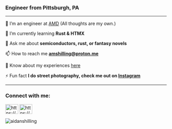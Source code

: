 ### Engineer from Pittsburgh, PA

---
🔭 I’m an engineer at [AMD](https://www.amd.com/) (All thoughts are my own.)

🌱 I’m currently learning **Rust & HTMX**

💬 Ask me about **semiconductors, rust, or fantasy novels**

📫 How to reach me **amshilling@proton.me**

📄 Know about my experiences [here](https://docs.google.com/document/d/1QCd7VxkFj8qhAXTiob__0YAUwQWc_z5W0SqfpMYDqJo/edit?usp=sharing)

⚡ Fun fact **I do street photography, check me out on [Instagram](https://instagram.com/aidan_shilling/)**

---
<h3 align="left">Connect with me:</h3>
<p align="left">
<a href="https://linkedin.com/in/aidanshilling/" target="blank"><img align="center" src="https://raw.githubusercontent.com/rahuldkjain/github-profile-readme-generator/master/src/images/icons/Social/linked-in-alt.svg" alt="https://www.linkedin.com/in/aidanshilling/" height="30" width="40" /></a>
<a href="https://instagram.com/aidan_shilling/" target="blank"><img align="center" src="https://raw.githubusercontent.com/rahuldkjain/github-profile-readme-generator/master/src/images/icons/Social/instagram.svg" alt="https://www.instagram.com/aidan_shilling/" height="30" width="40" /></a>
</p>

<!-- <p><img align="left" src="https://github-readme-stats.vercel.app/api/top-langs?username=aidanshilling&show_icons=true&locale=en&layout=compact" alt="aidanshilling" /></p>

<p>&nbsp;<img align="center" src="https://github-readme-stats.vercel.app/api?username=aidanshilling&show_icons=true&locale=en" alt="aidanshilling" /></p> -->

<p><img align="center" src="https://github-readme-streak-stats.herokuapp.com/?user=aidanshilling&" alt="aidanshilling" /></p>


